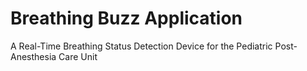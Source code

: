 # Breathing Buzz Application

A Real-Time Breathing Status Detection Device for the Pediatric Post-Anesthesia Care Unit
